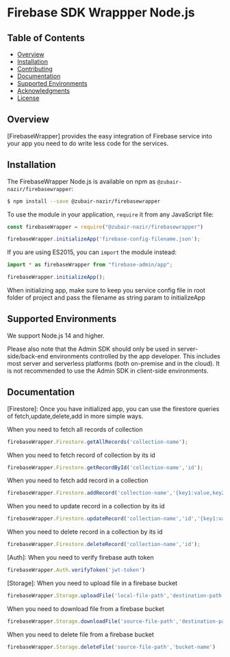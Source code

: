 # Firebase SDK Wrappper Node.js


## Table of Contents

 * [Overview](#overview)
 * [Installation](#installation)
 * [Contributing](#contributing)
 * [Documentation](#documentation)
 * [Supported Environments](#supported-environments)
 * [Acknowledgments](#acknowledgments)
 * [License](#license)


## Overview

[FirebaseWrapper] provides the easy integration of Firebase service into your app
you need to do write less code for the services.


## Installation

The FirebaseWrapper Node.js is available on npm as `@zubair-nazir/firebasewrapper`:

```bash
$ npm install --save @zubair-nazir/firebasewrapper
```

To use the module in your application, `require` it from any JavaScript file:

```js
const firebaseWrapper = require("@zubair-nazir/firebasewrapper")

firebaseWrapper.initializeApp('firebase-config-filename.json');
```
If you are using ES2015, you can `import` the module instead:

```js
import * as firebaseWrapper from "firebase-admin/app";

firebaseWrapper.initializeApp();
```
When initializing app, make sure to keep you service config file in root folder of project
and pass the filename as string param to initializeApp

## Supported Environments

We support Node.js 14 and higher.

Please also note that the Admin SDK should only
be used in server-side/back-end environments controlled by the app developer.
This includes most server and serverless platforms (both on-premise and in
the cloud). It is not recommended to use the Admin SDK in client-side
environments.

## Documentation
[Firestore]:
Once you have initialized app, you can use the firestore queries of fetch,update,delete,add
in more simple ways.

When you need to fetch all records of collection
```js
firebaseWrapper.Firestore.getAllRecords('collection-name');
```
When you need to fetch record of collection by its id
```js
firebaseWrapper.Firestore.getRecordById('collection-name','id');
```
When you need to fetch add record in a collection
```js
firebaseWrapper.Firestore.addRecord('collection-name','{key1:value,key2:value}');
```
When you need to update record in a collection by its id
```js
firebaseWrapper.Firestore.updateRecord('collection-name','id','{key1:value,key2:value}');
```
When you need to delete record in a collection by its id
```js
firebaseWrapper.Firestore.deleteRecord('collection-name','id');
```
[Auth]:
When you need to verify firebase auth token
```js
firebaseWrapper.Auth.verifyToken('jwt-token')
```
[Storage]:
When you need to upload file in a firebase bucket
```js
firebaseWrapper.Storage.uploadFile('local-file-path','destination-path','bucket-name')
```
When you need to download file from a firebase bucket
```js
firebaseWrapper.Storage.downloadFile('source-file-path','destination-path','bucket-name')
```
When you need to delete file from a firebase bucket
```js
firebaseWrapper.Storage.deleteFile('source-file-path','bucket-name')
```